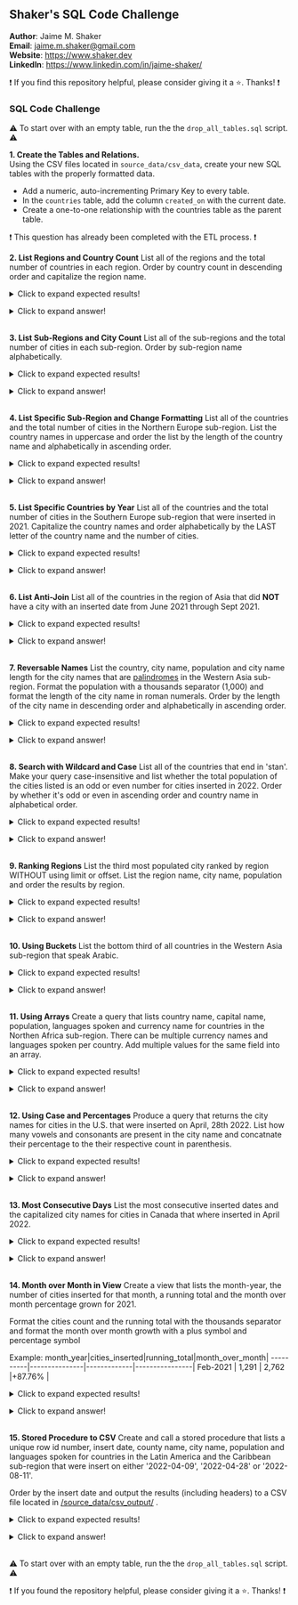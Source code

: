 ## Shaker's SQL Code Challenge

**Author**: Jaime M. Shaker <br />
**Email**: jaime.m.shaker@gmail.com <br />
**Website**: https://www.shaker.dev <br />
**LinkedIn**: https://www.linkedin.com/in/jaime-shaker/  <br />

:exclamation: If you find this repository helpful, please consider giving it a :star:. Thanks! :exclamation:

### SQL Code Challenge

:warning: To start over with an empty table, run the the `drop_all_tables.sql` script. :warning:

<strong>1.  Create the Tables and Relations.</strong>  
Using the CSV files located in `source_data/csv_data`, create your new SQL tables with the properly formatted data.

* Add a numeric, auto-incrementing Primary Key to every table.
* In the `countries` table, add the column `created_on` with the current date.
* Create a one-to-one relationship with the countries table as the parent table.

:exclamation: This question has already been completed with the ETL process. :exclamation:

<strong>2.  List Regions and Country Count</strong> 
List all of the regions and the total number of countries in each region.  Order by country count in descending order and capitalize the region name.

<details>
  <summary>Click to expand expected results!</summary>

  ##### Expected Results:

region   |country_count|
---------|-------------|
Africa   |           59|
Americas |           57|
Asia     |           50|
Europe   |           48|
Oceania  |           26|
Antartica|            1|

</details>
</p>

<details>
  <summary>Click to expand answer!</summary>

  ##### Answer
  ```sql
SELECT 
	initcap(region) AS region,
	count(*) AS country_count
FROM
	cleaned_data.countries
GROUP BY
	region
ORDER BY 
	country_count DESC;
  ```
</details>
<br />

<strong>3. List Sub-Regions and City Count</strong> 
List all of the sub-regions and the total number of cities in each sub-region.  Order by sub-region name alphabetically.

<details>
  <summary>Click to expand expected results!</summary>

  ##### Expected Results:

sub_region                     |city_count|
-------------------------------|----------|
Australia And New Zealand      |       329|
Central Asia                   |       560|
Eastern Asia                   |      3164|
Eastern Europe                 |      2959|
Latin America And The Caribbean|      7204|
Melanesia                      |        60|
Micronesia                     |        15|
Northern Africa                |      1152|
Northern America               |      5844|
Northern Europe                |      2025|
Polynesia                      |        22|
Southeastern Asia              |      2627|
Southern Asia                  |      6848|
Southern Europe                |      3238|
Subsaharan Africa              |      3223|
Western Asia                   |      1400|
Western Europe                 |      3952|

</details>
</p>

<details>
  <summary>Click to expand answer!</summary>

  ##### Answer
  ```sql
SELECT 
	initcap(co.sub_region) AS sub_region,
	count(*) AS city_count
FROM
	cleaned_data.countries AS co
JOIN 
	cleaned_data.cities AS ci
ON
	co.country_code_2 = ci.country_code_2
GROUP BY
	sub_region
ORDER BY 
	sub_region;
  ```
</details>
<br />

<strong>4. List Specific Sub-Region and Change Formatting</strong> 
List all of the countries and the total number of cities in the Northern Europe sub-region.  List the country names in uppercase and order the list by the length of the country name and alphabetically in ascending order.

<details>
  <summary>Click to expand expected results!</summary>

  ##### Expected Results:

country_name  |city_count|
--------------|----------|
JERSEY        |         1|
LATVIA        |        39|
NORWAY        |       127|
SWEDEN        |       148|
DENMARK       |        75|
ESTONIA       |        20|
FINLAND       |       142|
ICELAND       |        12|
IRELAND       |        64|
LITHUANIA     |        61|
ISLE OF MAN   |         2|
FAROE ISLANDS |        29|
UNITED KINGDOM|      1305|

</details>
</p>

<details>
  <summary>Click to expand answer!</summary>

  ##### Answer
  ```sql
SELECT 
	upper(co.country_name) AS country_name,
	count(*) AS city_count
FROM
	cleaned_data.countries AS co
JOIN 
	cleaned_data.cities AS ci
ON 
	co.country_code_2 = ci.country_code_2
WHERE
	co.sub_region = 'northern europe'
GROUP BY 
	co.country_name
ORDER BY 
	length(co.country_name), co.country_name;
  ```
</details>
<br />


<strong>5. List Specific Countries by Year</strong>
 List all of the countries and the total number of cities in the Southern Europe sub-region that were inserted in 2021.  Capitalize the country names and order alphabetically by the LAST letter of the country name and the number of cities.

<details>
  <summary>Click to expand expected results!</summary>

  ##### Expected Results:

country_name          |city_count|
----------------------|----------|
Andorra               |         5|
Albania               |        11|
Bosnia And Herzegovina|        15|
Croatia               |        22|
North Macedonia       |        28|
Malta                 |        32|
Serbia                |        58|
Slovenia              |        74|
Greece                |        64|
Portugal              |       109|
Spain                 |       302|
San Marino            |         2|
Montenegro            |        12|
Italy                 |       542|

</details>
</p>

<details>
  <summary>Click to expand answer!</summary>

  ##### Answer
  ```sql
SELECT 
	initcap(co.country_name) AS country_name,
	count(*) AS city_count
FROM
	cleaned_data.countries AS co
JOIN 
	cleaned_data.cities AS ci
ON 
	co.country_code_2 = ci.country_code_2
WHERE
	co.sub_region = 'southern europe'
AND
	EXTRACT('year' FROM ci.insert_date) = 2021
GROUP BY 
	co.country_name
ORDER BY 
	substring(co.country_name,length(co.country_name),1), city_count;
  ```
</details>
<br />

<strong>6. List Anti-Join</strong>
List all of the countries in the region of Asia that did **NOT** have a city with an inserted date from June 2021 through Sept 2021.

<details>
  <summary>Click to expand expected results!</summary>

  ##### Expected Results:

country_name     |
-----------------|
Brunei Darussalam|
Kuwait           |
Macao            |
Singapore        |

</details>
</p>

<details>
  <summary>Click to expand answer!</summary>

  ##### Answer
  ```sql
SELECT 
	DISTINCT initcap(co.country_name) AS country_name
FROM
	cleaned_data.countries AS co
LEFT JOIN 
	cleaned_data.cities AS ci
ON 
	co.country_code_2 = ci.country_code_2
AND
	ci.insert_date BETWEEN '2021-06-01' AND '2021-10-01'
WHERE
	co.region = 'asia'
AND 
	ci.country_code_2 IS NULL;
  ```
</details>
<br />

<strong>7. Reversable Names</strong> 
List the country, city name, population and city name length for the city names that are [palindromes](https://en.wikipedia.org/wiki/Palindrome) in the Western Asia sub-region.  Format the population with a thousands separator (1,000) and format the length of the city name in roman numerals.  Order by the length of the city name in descending order and alphabetically in ascending order.

<details>
  <summary>Click to expand expected results!</summary>

  ##### Expected Results:

country_name        |city_name|population|roman_numeral_length|
--------------------|---------|----------|--------------------|
Yemen               |Hajjah   |  46,568  |             VI     |
Syrian Arab Republic|Hamah    | 696,863  |              V     |
Turkey              |Kavak    |  21,692  |              V     |
Turkey              |Kinik    |  29,803  |              V     |
Turkey              |Tut      |  10,161  |            III     |

</details>
</p>

<details>
  <summary>Click to expand answer!</summary>

  ##### Answer
  ```sql
SELECT 
	initcap(co.country_name) AS country_name,
	initcap(ci.city_name) AS city_name,
	to_char(ci.population, '999G999') AS population,
	to_char(length(ci.city_name), 'RN') AS roman_numeral_length
FROM
	cleaned_data.countries AS co
JOIN 
	cleaned_data.cities AS ci
ON 
	co.country_code_2 = ci.country_code_2
WHERE
	ci.city_name = reverse(ci.city_name)
AND
	co.sub_region = 'western asia'
ORDER BY 
	length(ci.city_name) DESC, ci.city_name ASC;
  ```
</details>
<br />

<strong>8. Search with Wildcard and Case</strong> 
List all of the countries that end in 'stan'.  Make your query case-insensitive and list whether the total population of the cities listed is an odd or even number for cities inserted in 2022.  Order by whether it's odd or even in ascending order and country name in alphabetical order.

<details>
  <summary>Click to expand expected results!</summary>

  ##### Expected Results:

country_name|total_population|odd_or_even|
------------|----------------|-----------|
Afghanistan |  6,006,530     |Even       |
Kazakhstan  |  4,298,264     |Even       |
Kyrgyzstan  |  1,017,644     |Even       |
Pakistan    | 26,344,480     |Even       |
Tajikistan  |  2,720,953     |Odd        |
Turkmenistan|    419,607     |Odd        |
Uzbekistan  |  3,035,547     |Odd        |

</details>
</p>

<details>
  <summary>Click to expand answer!</summary>

  ##### Answer
  ```sql
SELECT
	initcap(country_name) AS country_name,
	to_char(sum(ci.population), '99G999G999') total_population,
	CASE
		WHEN (sum(ci.population) % 2) = 0
			THEN 'Even'
		ELSE 
			'Odd'
	END AS odd_or_even
FROM
	cleaned_data.countries AS co
JOIN 
	cleaned_data.cities AS ci
ON 
	co.country_code_2 = ci.country_code_2
WHERE
	co.country_name ILIKE '%stan'
AND 
	EXTRACT('year' FROM ci.insert_date) = 2022
GROUP BY
	co.country_name
ORDER BY 
	odd_or_even, country_name;
  ```
</details>
<br />

<strong>9. Ranking Regions</strong> 
List the third most populated city ranked by region WITHOUT using limit or offset.  List the region name, city name, population and order the results by region.

<details>
  <summary>Click to expand expected results!</summary>

  ##### Expected Results:

region  |city_name|third_largest_pop|
--------|---------|-----------------|
Africa  |Kinshasa | 12,836,000      |
Americas|New York | 18,972,871      |
Asia    |Delhi    | 32,226,000      |
Europe  |Paris    | 11,060,000      |
Oceania |Brisbane |  2,360,241      |

</details>
</p>

<details>
  <summary>Click to expand answer!</summary>

  ##### Answer
  ```sql
WITH get_city_rank_cte AS (
	SELECT
		co.region,
		ci.city_name,
		ci.population AS third_largest_pop,
		DENSE_RANK() OVER (PARTITION BY co.region ORDER BY ci.population DESC) AS rnk
	FROM
		cleaned_data.countries AS co
	JOIN 
		cleaned_data.cities AS ci
	ON 
		co.country_code_2 = ci.country_code_2
	WHERE 
		ci.population IS NOT NULL
	GROUP BY
		co.region,
		ci.city_name,
		ci.population
)
SELECT
	initcap(region) AS region,
	initcap(city_name) AS city_name,
	to_char(third_largest_pop, '99G999G999') AS third_largest_pop
FROM
	get_city_rank_cte
WHERE
	rnk = 3;
  ```
</details>
<br />

<strong>10. Using Buckets</strong> 
List the bottom third of all countries in the Western Asia sub-region that speak Arabic.

<details>
  <summary>Click to expand expected results!</summary>

  ##### Expected Results:

country_name        |
--------------------|
saudi arabia        |
syrian arab republic|
united arab emirates|
yemen               |

</details>
</p>

<details>
  <summary>Click to expand answer!</summary>

  ##### Answer
  ```sql
WITH get_ntile_cte AS (
	SELECT 
		country_name,
		NTILE(3) OVER (ORDER BY country_name) AS nt
	FROM
		cleaned_data.countries AS co
	JOIN 
		cleaned_data.languages AS l
	ON
		co.country_code_2 = l.country_code_2
	WHERE
		sub_region = 'western asia'
	AND 
		l.language = 'arabic'
)
SELECT
	country_name
FROM
	get_ntile_cte
WHERE
	nt = 3;
  ```
</details>
<br />

<strong>11. Using Arrays</strong> 
Create a query that lists country name, capital name, population, languages spoken and currency name for countries in the Northen Africa sub-region.  There can be multiple currency names and languages spoken per country.  Add multiple values for the same field into an array.

<details>
  <summary>Click to expand expected results!</summary>

  ##### Expected Results:

country_name|city_name|population|language_array                              |currency_array |
------------|---------|----------|--------------------------------------------|---------------|
algeria     |algiers  |   3415811|{french,arabic,kabyle}                      |algerian dinar |
egypt       |cairo    |  20296000|{arabic}                                    |egyptian pound |
libya       |tripoli  |   1293016|{arabic}                                    |libyan dinar   |
morocco     |rabat    |    572717|{arabic,tachelhit,moroccan tamazight,french}|moroccan dirham|
sudan       |khartoum |   7869000|{arabic,english}                            |sudanese pound |
tunisia     |tunis    |   1056247|{french,arabic}                             |tunisian dinar |

</details>
</p>

<details>
  <summary>Click to expand answer!</summary>

  ##### Answer
  ```sql
WITH get_row_values AS (
	SELECT
		co.country_name,
		ci.city_name,
		ci.population,
		array_agg(l.LANGUAGE) AS language_array,
		cu.currency_name AS currency_array
	FROM
		cleaned_data.countries AS co
	JOIN
		cleaned_data.cities AS ci
	ON 
		co.country_code_2 = ci.country_code_2
	JOIN
		cleaned_data.languages AS l
	ON 
		co.country_code_2 = l.country_code_2
	JOIN
		cleaned_data.currencies AS cu
	ON 
		co.country_code_2 = cu.country_code_2
	WHERE
		sub_region = 'northern africa'
	AND
		ci.capital = TRUE
	GROUP BY
		co.country_name,
		ci.city_name,
		ci.population,
		cu.currency_name
)
SELECT
	*
FROM
	get_row_values;
  ```
</details>
<br />

<strong>12. Using Case and Percentages</strong> 
Produce a query that returns the city names for cities in the U.S. that were inserted on April, 28th 2022.  List how many vowels and consonants are present in the city name and concatnate their percentage to the their respective count in parenthesis.  

<details>
  <summary>Click to expand expected results!</summary>

  ##### Expected Results:

city_name      |vowel_count_perc|consonants_count_perc|
---------------|----------------|---------------------|
standish       |2 (25.00%)      |6 (75%)              |
grand forks    |2 (18.18%)      |9 (81.82%)           |
camano         |3 (50.00%)      |3 (50%)              |
cedar hills    |3 (27.27%)      |8 (72.73%)           |
gladstone      |3 (33.33%)      |6 (66.67%)           |
whitehall      |3 (33.33%)      |6 (66.67%)           |
homewood       |4 (50.00%)      |4 (50%)              |
willowbrook    |4 (36.36%)      |7 (63.64%)           |
port salerno   |4 (33.33%)      |8 (66.67%)           |
vadnais heights|5 (33.33%)      |10 (66.67%)          |
jeffersonville |5 (35.71%)      |9 (64.29%)           |

</details>
</p>

<details>
  <summary>Click to expand answer!</summary>

  ##### Answer
  ```sql
WITH get_letter_count AS (
	SELECT
		ci.city_name,
		length(ci.city_name) string_length,
		length(regexp_replace(ci.city_name, '[aeiou]', '', 'gi')) AS consonant_count
	FROM
		cleaned_data.cities AS ci
	WHERE
		ci.insert_date = '2022-04-28'
	AND
		country_code_2 in ('us')
),
get_letter_diff AS (
	SELECT
		city_name,
		string_length - consonant_count AS vowels,
		round(100 * (string_length - consonant_count) / string_length::NUMERIC, 2) AS vowel_perc,
		consonant_count AS consonants,
		round( 100 * (consonant_count)::NUMERIC / string_length, 2)::float AS consonants_perc
	FROM
		get_letter_count
)
SELECT 
	city_name,
	vowels || ' (' || vowel_perc || '%)' AS vowel_count_perc,
	consonants || ' (' || consonants_perc || '%)' AS consonants_count_perc
FROM
	get_letter_diff
ORDER BY 
	vowels;
  ```
</details>
<br />

<strong>13. Most Consecutive Days</strong> 
List the most consecutive inserted dates and the capitalized city names for cities in Canada that where inserted in April 2022.  

<details>
  <summary>Click to expand expected results!</summary>

  ##### Expected Results:

most_consecutive_dates|city_name   |
----------------------|------------|
2022-04-22|South Dundas|
2022-04-23|La Prairie  |
2022-04-24|Elliot Lake |
2022-04-25|Lachute     |

</details>
</p>

<details>
  <summary>Click to expand answer!</summary>

  ##### Answer
  ```sql
WITH get_dates AS (
	SELECT
		DISTINCT ON (insert_date) insert_date AS insert_date,
		city_name
	FROM
		cleaned_data.cities
	WHERE
		country_code_2 = 'ca'
	AND
		insert_date BETWEEN '2022-04-01' AND '2022-04-30'
	ORDER BY
		insert_date
),
get_diff AS (
	SELECT
		city_name,
		insert_date,
		EXTRACT('day' FROM insert_date) - ROW_NUMBER() OVER (ORDER BY insert_date) AS diff
	FROM
		get_dates
),
get_diff_count AS (
	SELECT
		city_name,
		insert_date,
		count(*) OVER (PARTITION BY diff) AS diff_count
	FROM
		get_diff
),
get_rank AS (
	SELECT
		DENSE_RANK() OVER (ORDER BY diff_count desc) AS rnk,
		insert_date,
		city_name
	FROM
		get_diff_count
)
SELECT
	insert_date AS most_consecutive_dates,
	initcap(city_name) AS city_name
FROM
	get_rank
WHERE
	rnk = 1
ORDER BY 
	insert_date;
  ```
</details>
<br />

<strong>14. Month over Month in View</strong> 
Create a view that lists the month-year, the number of cities inserted for that month, a running total and the month over month percentage grown for 2021.

Format the cities count and the running total with the thousands separator and format the month over month growth with a plus symbol and percentage symbol

Example: 
month_year|cities_inserted|running_total|month_over_month|
----------|---------------|-------------|----------------|
Feb-2021  | 1,291         |  2,762      |+87.76%         |

<details>
  <summary>Click to expand expected results!</summary>

  ##### Expected Results:

month_year|cities_inserted|running_total|month_over_month|
----------|---------------|-------------|----------------|
Jan-2021  | 1,471         |  1,471      |                |
Feb-2021  | 1,291         |  2,762      |+87.76%         |
Mar-2021  | 1,485         |  4,247      |+53.77%         |
Apr-2021  | 1,508         |  5,755      |+35.51%         |
May-2021  | 1,509         |  7,264      |+26.22%         |
Jun-2021  | 1,395         |  8,659      |+19.20%         |
Jul-2021  | 1,394         | 10,053      |+16.10%         |
Aug-2021  | 1,481         | 11,534      |+14.73%         |
Sep-2021  | 1,452         | 12,986      |+12.59%         |
Oct-2021  | 1,446         | 14,432      |+11.14%         |
Nov-2021  | 1,378         | 15,810      |+9.55%          |
Dec-2021  | 1,472         | 17,282      |+9.31%          |

</details>
</p>

<details>
  <summary>Click to expand answer!</summary>

  ##### Answer
  ```sql
DROP VIEW IF EXISTS cleaned_data.year_2021_growth;
CREATE VIEW cleaned_data.year_2021_growth AS (
	WITH get_month_count AS (
		SELECT
			date_trunc('month', insert_date) as single_month,
		  	count(*) AS monthly_count
		FROM 
			cleaned_data.cities
		WHERE 
			EXTRACT('year' FROM insert_date) = 2021
		GROUP BY 
			single_month
		ORDER BY 
			single_month
	),
	get_running_total AS (
		SELECT
			single_month::date,
		  	monthly_count,
		  	sum(monthly_count) OVER (ORDER BY single_month ROWS BETWEEN UNBOUNDED PRECEDING AND CURRENT ROW) AS total_num_cities
		FROM
			get_month_count
	),
	get_month_over_month AS (
		SELECT
			single_month,
			monthly_count,
			total_num_cities,
			round(100.0 * ((total_num_cities - Lag(total_num_cities, 1) OVER (ORDER BY single_month)) / Lag(total_num_cities, 1) OVER (ORDER BY single_month))::NUMERIC, 2) AS month_over_month
		FROM
			get_running_total
	)
	SELECT
		to_char(single_month, 'Mon-YYYY') AS month_year,
		to_char(monthly_count, '9G999') AS cities_inserted,
		to_char(total_num_cities, '99G999') AS running_total,
		to_char(month_over_month, 'sg99.99') || '%' AS month_over_month
	FROM
		get_month_over_month
);

SELECT 
	*
FROM 
	cleaned_data.year_2021_growth;
  ```
</details>
<br />

<strong>15. Stored Procedure to CSV</strong> 
Create and call a stored procedure that lists a unique row id number, insert date, county name, city name, population and languages 
spoken for countries in the Latin America and the Caribbean sub-region that were insert on either '2022-04-09', '2022-04-28' or '2022-08-11'.

 Order by the insert date and output the results (including headers) to a CSV file located in [/source_data/csv_output/](../source_data/csv_output/) . 

<details>
  <summary>Click to expand expected results!</summary>

  ##### Expected Results:

Results located in [/source_data/csv_output/output.csv](../source_data/csv_output/output.csv)

</details>
</p>

<details>
  <summary>Click to expand answer!</summary>

  ##### Answer
  ```sql
CREATE OR REPLACE PROCEDURE cleaned_data.sproc_output ()
LANGUAGE plpgsql
AS 
$sproc$
	BEGIN
		COPY (
			SELECT
				ROW_NUMBER() OVER (ORDER BY ci.insert_date) AS row_id,
				ci.insert_date,
				co.country_name,
				ci.city_name,
				ci.population,
				array_agg(la.language) AS languages
			FROM
				cleaned_data.cities AS ci
			JOIN
				cleaned_data.countries AS co
			ON 
				co.country_code_2 = ci.country_code_2
			LEFT JOIN
				cleaned_data.languages AS la
			ON 
				co.country_code_2 = la.country_code_2
			WHERE
				co.sub_region = 'latin america and the caribbean'
			AND
				ci.insert_date IN ('2022-04-09', '2022-04-28', '2022-08-11')
			GROUP BY 
				ci.insert_date,
				co.country_name,
				ci.city_name,
				ci.population
			ORDER BY
				ci.insert_date
			)
		TO '/var/lib/postgresql/source_data/csv_output/output.csv' DELIMITER ',' CSV HEADER;
	END
$sproc$;

-- Call the stored procedure
CALL cleaned_data.sproc_output();
  ```
</details>
<br />

:warning: To start over with an empty table, run the the `drop_all_tables.sql` script. :warning:

:exclamation: If you found the repository helpful, please consider giving it a :star:. Thanks! :exclamation:



